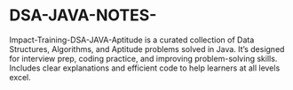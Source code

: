 # DSA-JAVA-NOTES-
Impact-Training-DSA-JAVA-Aptitude is a curated collection of Data Structures, Algorithms, and Aptitude problems solved in Java. It’s designed for interview prep, coding practice, and improving problem-solving skills. Includes clear explanations and efficient code to help learners at all levels excel.
